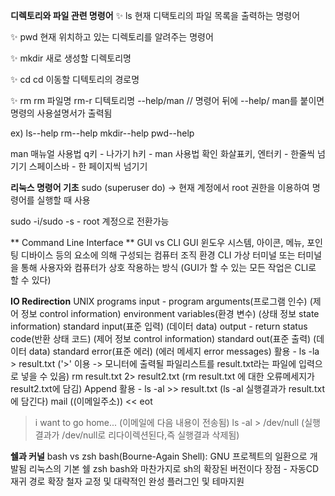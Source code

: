 **디렉토리와 파일 관련 명령어**
✨ ls
현재 디택토리의 파일 목록을 출력하는 명령어

✨ pwd
현재 위치하고 있는 디렉토리를 알려주는 명령어

✨ mkdir
새로 생성할 디렉토리명

✨ cd
cd 이동할 디텍토리의 경로명

✨ rm
rm 파일명
rm-r 디텍토리명
--help/man // 명령어 뒤에 --help/ man를 붙이면 명령의 사용설명서가 출력됨

ex)
ls--help
rm--help
mkdir--help
pwd--help

man 매뉴얼 사용법
q키 - 나가기
h키 - man 사용법 확인
화살표키, 엔터키 - 한줄씩 넘기기
스페이스바 - 한 페이지씩 넘기기


**리눅스 명령어 기초**
sudo (superuser do)
-> 현재 계정에서 root 권한을 이용하여 명령어를 실행할 때 사용

sudo -i/sudo -s - root 계정으로 전환가능


** Command Line Interface **
GUI vs CLI
GUI 윈도우 시스템, 아이콘, 메뉴, 포인팅 디바이스 등의 요소에 의해 구성되는 컴퓨터 조직 환경
CLI 가상 터미널 또는 터미널을 통해 사용자와 컴퓨터가 상호 작용하는 방식 (GUI가 할 수 있는 모든 작업은 CLI로 할 수 있다)

**IO Redirection**
UNIX programs
input -
program arguments(프로그램 인수)
(제어 정보 control information)
environment variables(환경 변수)
(상태 정보 state information)
standard input(표준 입력)
(데이터 data)
output -
return status code(반환 상태 코드)
(제어 정보 control information)
standard out(표준 출력)
(데이터 data)
standard error(표준 에러)
(에러 메세지 error messages)
활용 -
ls -la > result.txt
('>' 이용 -> 모니터에 출력될 파일리스트를 result.txt라는 파일에 입력으로 넣을 수 있음)
rm result.txt 2> result2.txt
(rm result.txt 에 대한 오류메세지가 result2.txt에 담김)
Append
활용 -
ls -al >> result.txt
(ls -al 실행결과가 result.txt에 담긴다)
mail ((이메일주소)) << eot
> i
> want to go home...
(이메일에 다음 내용이 전송됨)
ls -al > /dev/null
(실행결과가 /dev/null로 리다이렉션된다,즉 실행결과 삭제됨)

**쉘과 커널**
bash vs zsh
bash(Bourne-Again Shell):
GNU 프로젝트의 일환으로 개발됨 리눅스의 기본 쉘
zsh
bash와 마찬가지로 sh의 확장된 버전이다
장점 -
자동CD
재귀 경로 확장
철자 교정 및 대략적인 완성
플러그인 및 테마지원
